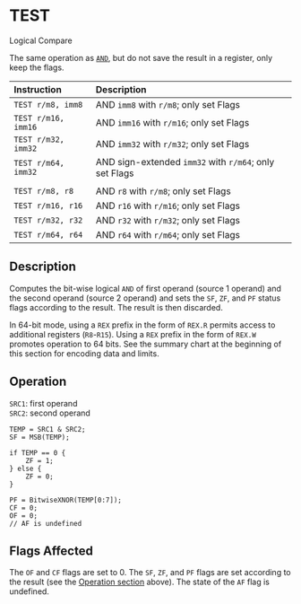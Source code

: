 # TEST
Logical Compare

The same operation as [`AND`](../logical-instructions/and.md), but do not save the result in a register, only keep the flags.

| Instruction         | Description                                            |
| :------------------ | :----------------------------------------------------- |
| `TEST r/m8, imm8`   | AND `imm8` with `r/m8`; only set Flags                 |
| `TEST r/m16, imm16` | AND `imm16` with `r/m16`; only set Flags               |
| `TEST r/m32, imm32` | AND `imm32` with `r/m32`; only set Flags               |
| `TEST r/m64, imm32` | AND sign-extended `imm32` with `r/m64`; only set Flags |
|                     |                                                        |
| `TEST r/m8, r8`     | AND `r8` with `r/m8`; only set Flags                   |
| `TEST r/m16, r16`   | AND `r16` with `r/m16`; only set Flags                 |
| `TEST r/m32, r32`   | AND `r32` with `r/m32`; only set Flags                 |
| `TEST r/m64, r64`   | AND `r64` with `r/m64`; only set Flags                 |

## Description
Computes the bit-wise logical `AND` of first operand (source 1 operand) and the second operand (source 2 operand) and sets the `SF`, `ZF`, and `PF` status flags according to the result. The result is then discarded.

In 64-bit mode, using a `REX` prefix in the form of `REX.R` permits access to additional registers (`R8`-`R15`). Using a `REX` prefix in the form of `REX.W` promotes operation to 64 bits. See the summary chart at the beginning of this section for encoding data and limits.

## Operation
`SRC1`: first operand\
`SRC2`: second operand
```rust,ignore
TEMP = SRC1 & SRC2;
SF = MSB(TEMP);

if TEMP == 0 {
    ZF = 1;
} else {
    ZF = 0;
}

PF = BitwiseXNOR(TEMP[0:7]);
CF = 0;
OF = 0;
// AF is undefined
```

## Flags Affected
The `OF` and `CF` flags are set to 0. The `SF`, `ZF`, and `PF` flags are set according to the result (see the [Operation section](#operation) above). The state of the `AF` flag is undefined.
